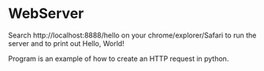 # WebServer

Search http://localhost:8888/hello on your chrome/explorer/Safari
to run the server and to print out Hello, World!

Program is an example of how to create an HTTP request in python.

